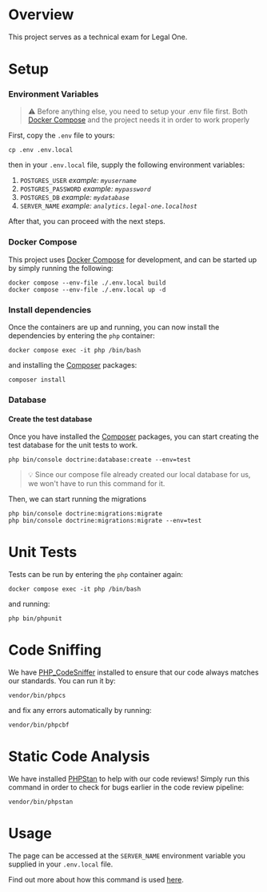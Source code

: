 # Overview
This project serves as a technical exam for Legal One.

# Setup

### Environment Variables
> ⚠️ Before anything else, you need to setup your .env file first. Both [Docker Compose](https://docs.docker.com/compose/) and the project needs it in order to work properly 

First, copy the `.env` file to yours:

```shell
cp .env .env.local
```

then in your `.env.local` file, supply the following environment variables:

1. `POSTGRES_USER` _example: `myusername`_
2. `POSTGRES_PASSWORD` _example: `mypassword`_
3. `POSTGRES_DB` _example: `mydatabase`_
4. `SERVER_NAME` _example: `analytics.legal-one.localhost`_

After that, you can proceed with the next steps. 

### Docker Compose
This project uses [Docker Compose](https://docs.docker.com/compose/) for development, and can be started up by simply running the following:

```shell
docker compose --env-file ./.env.local build
docker compose --env-file ./.env.local up -d
``` 

### Install dependencies
Once the containers are up and running, you can now install the dependencies by entering the `php` container:
```shell
docker compose exec -it php /bin/bash
```

and installing the [Composer](https://getcomposer.org/) packages:

```shell
composer install
```

### Database
#### Create the test database
Once you have installed the [Composer](https://getcomposer.org/) packages, you can start creating the test database for the unit tests to work.
```shell
php bin/console doctrine:database:create --env=test
```
> 💡️ Since our compose file already created our local database for us, we won't have to run this command for it.

Then, we can start running the migrations

```shell
php bin/console doctrine:migrations:migrate
php bin/console doctrine:migrations:migrate --env=test
```

# Unit Tests
Tests can be run by entering the `php` container again:

```shell
docker compose exec -it php /bin/bash
```

and running:

```shell
php bin/phpunit
```

# Code Sniffing
We have [PHP_CodeSniffer](https://github.com/PHPCSStandards/PHP_CodeSniffer/) installed to ensure that our code always matches our standards. You can run it by:

```shell
vendor/bin/phpcs
```

and fix any errors automatically by running:

```shell
vendor/bin/phpcbf
```

# Static Code Analysis
We have installed [PHPStan](https://phpstan.org/) to help with our code reviews! Simply run this command in order to check for bugs earlier in the code review pipeline:

```shell
vendor/bin/phpstan
```

# Usage
The page can be accessed at the `SERVER_NAME` environment variable you supplied in your `.env.local` file.

Find out more about how this command is used [here](./docs/index.md).
